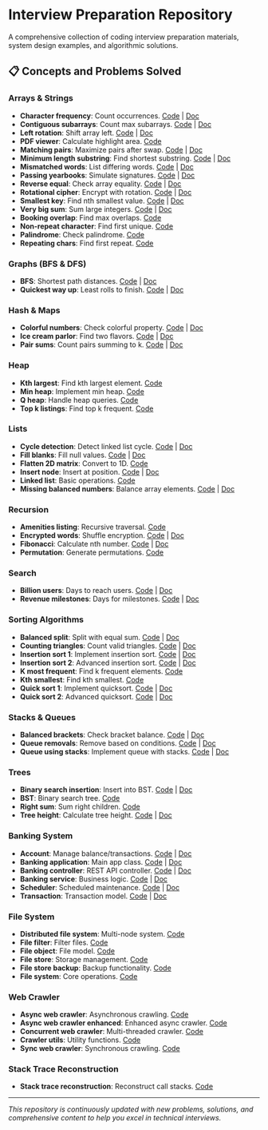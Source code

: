 # Interview Preparation Repository

A comprehensive collection of coding interview preparation materials, system design examples, and algorithmic solutions.

## 📋 Concepts and Problems Solved

### Arrays & Strings

- **Character frequency**: Count occurrences. [Code](src/python/Arrays%20&%20Strings/character_frequency.py) | [Doc](src/python/Arrays%20&%20Strings/docs/character-frequency.md)
- **Contiguous subarrays**: Count max subarrays. [Code](src/python/Arrays%20&%20Strings/contiguous_subarrays.py) | [Doc](src/python/Arrays%20&%20Strings/docs/contiguos-subarrays.md)
- **Left rotation**: Shift array left. [Code](src/python/Arrays%20&%20Strings/left_rotation.py) | [Doc](src/python/Arrays%20&%20Strings/docs/ctci-array-left-rotation-English.pdf)
- **PDF viewer**: Calculate highlight area. [Code](src/python/Arrays%20&%20Strings/pdf_viewer_english.py)
- **Matching pairs**: Maximize pairs after swap. [Code](src/python/Arrays%20&%20Strings/matching_pairs.py) | [Doc](src/python/Arrays%20&%20Strings/docs/matchnig-pairs.md)
- **Minimum length substring**: Find shortest substring. [Code](src/python/Arrays%20&%20Strings/minimum_length_substring.py) | [Doc](src/python/Arrays%20&%20Strings/docs/minimum-length-substring.md)
- **Mismatched words**: List differing words. [Code](src/python/Arrays%20&%20Strings/mismatched_words.py) | [Doc](src/python/Arrays%20&%20Strings/docs/mismatched_words.md)
- **Passing yearbooks**: Simulate signatures. [Code](src/python/Arrays%20&%20Strings/passing_yearbooks.py) | [Doc](src/python/Arrays%20&%20Strings/docs/passing-yearbooks.md)
- **Reverse equal**: Check array equality. [Code](src/python/Arrays%20&%20Strings/reverse_equal.py) | [Doc](src/python/Arrays%20&%20Strings/docs/reverse.md)
- **Rotational cipher**: Encrypt with rotation. [Code](src/python/Arrays%20&%20Strings/rotational_cipher.py) | [Doc](src/python/Arrays%20&%20Strings/docs/rotational-cipher.md)
- **Smallest key**: Find nth smallest value. [Code](src/python/Arrays%20&%20Strings/smallest_key.py) | [Doc](src/python/Arrays%20&%20Strings/docs/smallest_key.md)
- **Very big sum**: Sum large integers. [Code](src/python/Arrays%20&%20Strings/very_big_sum.py) | [Doc](src/python/Arrays%20&%20Strings/docs/a-very-big-sum-English.pdf)
- **Booking overlap**: Find max overlaps. [Code](src/python/Arrays%20&%20Strings/booking_overlap.py)
- **Non-repeat character**: Find first unique. [Code](src/python/Arrays%20&%20Strings/non_repeat_character.py)
- **Palindrome**: Check palindrome. [Code](src/python/Arrays%20&%20Strings/palindrime.py)
- **Repeating chars**: Find first repeat. [Code](src/python/Arrays%20&%20Strings/repeating_chars.py)

### Graphs (BFS & DFS)

- **BFS**: Shortest path distances. [Code](src/python/Graphs%20(BFS%20&%20DFS)/bfs.py) | [Doc](src/python/Graphs%20(BFS%20&%20DFS)/docs/bfsshortreach.pdf)
- **Quickest way up**: Least rolls to finish. [Code](src/python/Graphs%20(BFS%20&%20DFS)/quickets_way_up.py) | [Doc](src/python/Graphs%20(BFS%20&%20DFS)/docs/the-quickest-way-up.pdf)

### Hash & Maps

- **Colorful numbers**: Check colorful property. [Code](src/python/Hash%20&%20Maps/colorful_numbers.py) | [Doc](src/python/Hash%20&%20Maps/docs/colorful_numbers.md)
- **Ice cream parlor**: Find two flavors. [Code](src/python/Hash%20&%20Maps/icecream_parlor.py) | [Doc](src/python/Hash%20&%20Maps/docs/icecream-parlor.pdf)
- **Pair sums**: Count pairs summing to k. [Code](src/python/Hash%20&%20Maps/pair_sums.py) | [Doc](src/python/Hash%20&%20Maps/docs/pair-sums.md)

### Heap

- **Kth largest**: Find kth largest element. [Code](src/python/heap/kth_largest.py)
- **Min heap**: Implement min heap. [Code](src/python/heap/minheap.py)
- **Q heap**: Handle heap queries. [Code](src/python/heap/qheap.py)
- **Top k listings**: Find top k frequent. [Code](src/python/heap/top_k_listings.py)

### Lists

- **Cycle detection**: Detect linked list cycle. [Code](src/python/Lists/cycle_detection.py) | [Doc](src/python/Lists/docs/detect-whether-a-linked-list-contains-a-cycle-English.pdf)
- **Fill blanks**: Fill null values. [Code](src/python/Lists/fill_in_the_blanks.py) | [Doc](src/python/Lists/docs/fill-in-the-blanks.md)
- **Flatten 2D matrix**: Convert to 1D. [Code](src/python/Lists/flatten_2D_matrix.py)
- **Insert node**: Insert at position. [Code](src/python/Lists/insert_node.py) | [Doc](src/python/Lists/docs/insert-a-node-at-a-specific-position-in-a-linked-list-English.pdf)
- **Linked list**: Basic operations. [Code](src/python/Lists/linkedlist.py)
- **Missing balanced numbers**: Balance array elements. [Code](src/python/Lists/missing_balanced_numbers.py) | [Doc](src/python/Lists/docs/missing_balanced_numbers.md)

### Recursion

- **Amenities listing**: Recursive traversal. [Code](src/python/Recursion/amneties_listing.py)
- **Encrypted words**: Shuffle encryption. [Code](src/python/Recursion/encrypted_words.py) | [Doc](src/python/Recursion/docs/encrypted-words.md)
- **Fibonacci**: Calculate nth number. [Code](src/python/Recursion/fibonacci.py) | [Doc](src/python/Recursion/docs/fibonacci-numbers.pdf)
- **Permutation**: Generate permutations. [Code](src/python/Recursion/permuation.py)

### Search

- **Billion users**: Days to reach users. [Code](src/python/Search/billion_users.py) | [Doc](src/python/Search/docs/billion-users.md)
- **Revenue milestones**: Days for milestones. [Code](src/python/Search/revenue_milestones.py) | [Doc](src/python/Search/docs/revenue-milestones.md)

### Sorting Algorithms

- **Balanced split**: Split with equal sum. [Code](src/python/Sorting%20Algorithms/balanced_split.py) | [Doc](src/python/Sorting%20Algorithms/docs/balanced-split.md)
- **Counting triangles**: Count valid triangles. [Code](src/python/Sorting%20Algorithms/counting_triangles.py) | [Doc](src/python/Sorting%20Algorithms/docs/counting-triangles.md)
- **Insertion sort 1**: Implement insertion sort. [Code](src/python/Sorting%20Algorithms/insertion_sort_1.py) | [Doc](src/python/Sorting%20Algorithms/docs/insertionsort1.pdf)
- **Insertion sort 2**: Advanced insertion sort. [Code](src/python/Sorting%20Algorithms/insertion_sort_2.py) | [Doc](src/python/Sorting%20Algorithms/docs/insertionsort2.pdf)
- **K most frequent**: Find k frequent elements. [Code](src/python/Sorting%20Algorithms/k_most_frequent.py)
- **Kth smallest**: Find kth smallest. [Code](src/python/Sorting%20Algorithms/kth_smallest.py)
- **Quick sort 1**: Implement quicksort. [Code](src/python/Sorting%20Algorithms/quick_sort_1.py) | [Doc](src/python/Sorting%20Algorithms/docs/quicksort1.pdf)
- **Quick sort 2**: Advanced quicksort. [Code](src/python/Sorting%20Algorithms/quick_sort_2.py) | [Doc](src/python/Sorting%20Algorithms/docs/quicksort2.pdf)

### Stacks & Queues

- **Balanced brackets**: Check bracket balance. [Code](src/python/Stacks%20&%20Queues/balanced_brackets.py) | [Doc](src/python/Stacks%20&%20Queues/docs/balanced-brackets-English.pdf)
- **Queue removals**: Remove based on conditions. [Code](src/python/Stacks%20&%20Queues/queue_removals.py) | [Doc](src/python/Stacks%20&%20Queues/docs/queue-removals.md)
- **Queue using stacks**: Implement queue with stacks. [Code](src/python/Stacks%20&%20Queues/queue_using_stacks.py) | [Doc](src/python/Stacks%20&%20Queues/docs/queue-using-two-stacks-English.pdf)

### Trees

- **Binary search insertion**: Insert into BST. [Code](src/python/Trees/binary_search_insertion.py) | [Doc](src/python/Trees/docs/binary-search-tree-insertion.pdf)
- **BST**: Binary search tree. [Code](src/python/Trees/bst.py)
- **Right sum**: Sum right children. [Code](src/python/Trees/right_sum.py)
- **Tree height**: Calculate tree height. [Code](src/python/Trees/tree_height.py) | [Doc](src/python/Trees/docs/tree-height-of-a-binary-tree.pdf)

### Banking System

- **Account**: Manage balance/transactions. [Code](src/main/java/design/banking/Account.java) | [Doc](src/main/java/design/banking/readme.md)
- **Banking application**: Main app class. [Code](src/main/java/design/banking/BankingApplication.java) | [Doc](src/main/java/design/banking/readme.md)
- **Banking controller**: REST API controller. [Code](src/main/java/design/banking/BankingController.java) | [Doc](src/main/java/design/banking/readme.md)
- **Banking service**: Business logic. [Code](src/main/java/design/banking/BankingService.java) | [Doc](src/main/java/design/banking/readme.md)
- **Scheduler**: Scheduled maintenance. [Code](src/main/java/design/banking/Scheduler.java) | [Doc](src/main/java/design/banking/readme.md)
- **Transaction**: Transaction model. [Code](src/main/java/design/banking/Transaction.java) | [Doc](src/main/java/design/banking/readme.md)

### File System

- **Distributed file system**: Multi-node system. [Code](src/main/java/design/filesystem/DistributedFileSystem.java)
- **File filter**: Filter files. [Code](src/main/java/design/filesystem/FileFilter.java)
- **File object**: File model. [Code](src/main/java/design/filesystem/FileObject.java)
- **File store**: Storage management. [Code](src/main/java/design/filesystem/FileStore.java)
- **File store backup**: Backup functionality. [Code](src/main/java/design/filesystem/FileStoreBackup.java)
- **File system**: Core operations. [Code](src/main/java/design/filesystem/FileSystem.java)

### Web Crawler

- **Async web crawler**: Asynchronous crawling. [Code](src/main/java/design/WebCrawler/AsyncWebCrawler.java)
- **Async web crawler enhanced**: Enhanced async crawler. [Code](src/main/java/design/WebCrawler/AsyncWebCrawlerEnhanced.java)
- **Concurrent web crawler**: Multi-threaded crawler. [Code](src/main/java/design/WebCrawler/ConcurrentWebCrawler.java)
- **Crawler utils**: Utility functions. [Code](src/main/java/design/WebCrawler/CrawlerUtils.java)
- **Sync web crawler**: Synchronous crawling. [Code](src/main/java/design/WebCrawler/SyncWebCrawler.java)

### Stack Trace Reconstruction

- **Stack trace reconstruction**: Reconstruct call stacks. [Code](src/main/java/design/StackTraceReconstruction.java)

---

*This repository is continuously updated with new problems, solutions, and comprehensive content to help you excel in technical interviews.*

